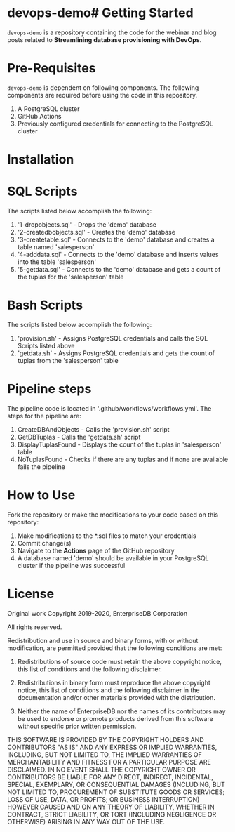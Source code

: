 # devops-demo# Getting Started

`devops-demo` is a repository containing the code for the webinar and blog posts related to **Streamlining database provisioning with DevOps**.

# Pre-Requisites

`devops-demo` is dependent on following components. The following
components are required before using the code in this repository.

1. A PostgreSQL cluster
2. GitHub Actions
3. Previously configured credentials for connecting to the PostgreSQL cluster

# Installation

# SQL Scripts

The scripts listed below accomplish the following:

  1. '1-dropobjects.sql' - Drops the 'demo' database
  2. '2-createdbobjects.sql' - Creates the 'demo' database
  3. '3-createtable.sql' - Connects to the 'demo' database and creates a table named 'salesperson'
  4. '4-adddata.sql' - Connects to the 'demo' database and inserts values into the table 'salesperson'
  5. '5-getdata.sql' - Connects to the 'demo' database and gets a count of the tuplas for the 'salesperson' table

# Bash Scripts

The scripts listed below accomplish the following:

  1. 'provision.sh' - Assigns PostgreSQL credentials and calls the SQL Scripts listed above
  2. 'getdata.sh' - Assigns PostgreSQL credentials and gets the count of tuplas from the 'salesperson' table
  
# Pipeline steps

The pipeline code is located in '.github/workflows/workflows.yml'. The steps for the pipeline are:

  1. CreateDBAndObjects - Calls the 'provision.sh' script
  2. GetDBTuplas - Calls the 'getdata.sh' script
  3. DisplayTuplasFound - Displays the count of the tuplas in 'salesperson' table
  4. NoTuplasFound - Checks if there are any tuplas and if none are available fails the pipeline

# How to Use

Fork the repository or make the modifications to your code based on this repository:

  1. Make modifications to the *.sql files to match your credentials
  2. Commit change(s)
  3. Navigate to the **Actions** page of the GitHub repository
  4. A database named 'demo' should be available in your PostgreSQL cluster if the pipeline was successful

# License

Original work Copyright 2019-2020, EnterpriseDB Corporation

All rights reserved.

Redistribution and use in source and binary forms, with or without
modification, are permitted provided that the following conditions are met:

1. Redistributions of source code must retain the above copyright notice, this
list of conditions and the following disclaimer.

2. Redistributions in binary form must reproduce the above copyright notice,
this list of conditions and the following disclaimer in the documentation
and/or other materials provided with the distribution.

3. Neither the name of EnterpriseDB nor the names of its contributors may be
used to endorse or promote products derived from this software without specific
prior written permission.

THIS SOFTWARE IS PROVIDED BY THE COPYRIGHT HOLDERS AND CONTRIBUTORS "AS IS" AND
ANY EXPRESS OR IMPLIED WARRANTIES, INCLUDING, BUT NOT LIMITED TO, THE IMPLIED
WARRANTIES OF MERCHANTABILITY AND FITNESS FOR A PARTICULAR PURPOSE ARE
DISCLAIMED. IN NO EVENT SHALL THE COPYRIGHT OWNER OR CONTRIBUTORS BE LIABLE FOR
ANY DIRECT, INDIRECT, INCIDENTAL, SPECIAL, EXEMPLARY, OR CONSEQUENTIAL DAMAGES
(INCLUDING, BUT NOT LIMITED TO, PROCUREMENT OF SUBSTITUTE GOODS OR SERVICES;
LOSS OF USE, DATA, OR PROFITS; OR BUSINESS INTERRUPTION) HOWEVER CAUSED AND ON
ANY THEORY OF LIABILITY, WHETHER IN CONTRACT, STRICT LIABILITY, OR TORT
(INCLUDING NEGLIGENCE OR OTHERWISE) ARISING IN ANY WAY OUT OF THE USE.
